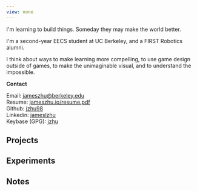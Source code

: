 ```yaml
---
view: none
---
```


I'm learning to build things. Someday they may make the world better.

I'm a second-year EECS student at UC Berkeley, and a FIRST Robotics alumni.

I think about ways to make learning more compelling, to use game design outside of
games, to make the unimaginable visual, and to understand the impossible.

**Contact**

Email: [jameszhu@berkeley.edu][email]  
Resume: [jameszhu.io/resume.pdf][resume]  
Github: [jzhu98][github]  
Linkedin: [jameslzhu][linkedin]  
Keybase (GPG): [jzhu][keybase]

## Projects

## Experiments

## Notes

[email]: mailto:jameszhu@berkeley.edu
[resume]: https://jameszhu.io/resume.pdf
[github]: https://github.com/jzhu98
[linkedin]: https://www.linkedin.com/in/jameslzhu
[keybase]: https://keybase.io/jzhu